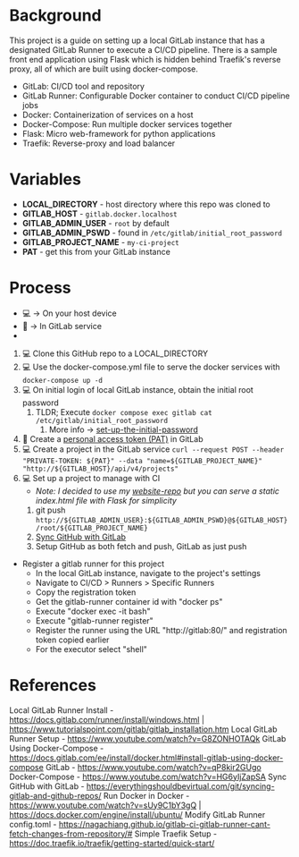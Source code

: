 # Background

This project is a guide on setting up a local GitLab instance that has a designated GitLab Runner to execute a CI/CD pipeline.
There is a sample front end application using Flask which is hidden behind Traefik's reverse proxy, all of which are built using docker-compose.

* GitLab: CI/CD tool and repository
* GitLab Runner: Configurable Docker container to conduct CI/CD pipeline jobs
* Docker: Containerization of services on a host
* Docker-Compose: Run multiple docker services together
* Flask: Micro web-framework for python applications
* Traefik: Reverse-proxy and load balancer

# Variables
* **LOCAL_DIRECTORY** - host directory where this repo was cloned to
* **GITLAB_HOST** - ```gitlab.docker.localhost```
* **GITLAB_ADMIN_USER** - ```root``` by default
* **GITLAB_ADMIN_PSWD** - found in ```/etc/gitlab/initial_root_password```
* **GITLAB_PROJECT_NAME** - ```my-ci-project```
* **PAT** - get this from your GitLab instance

# Process

* :computer: -> On your host device
* :fox_face: -> In GitLab service
* 

1. :computer: Clone this GitHub repo to a LOCAL_DIRECTORY
2. :computer: Use the docker-compose.yml file to serve the docker services with ```docker-compose up -d```
3. :computer: On initial login of local GitLab instance, obtain the initial root password
   1. TLDR; Execute ```docker compose exec gitlab cat /etc/gitlab/initial_root_password```
      1. More info -> [set-up-the-initial-password](https://docs.gitlab.com/omnibus/installation/index.html#set-up-the-initial-password)
4. :fox_face: Create a [personal access token (PAT)](https://docs.gitlab.com/ee/user/profile/personal_access_tokens.html) in GitLab
5. :computer: Create a project in the GitLab service ```curl --request POST --header "PRIVATE-TOKEN: ${PAT}" --data "name=${GITLAB_PROJECT_NAME}" "http://${GITLAB_HOST}/api/v4/projects"```
5. :computer: Set up a project to manage with CI
    * _Note: I decided to use my [website-repo](https://github.com/MichaelThamm/website) but you can serve a static index.html file with Flask for simplicity_
    1.  git push ```http://${GITLAB_ADMIN_USER}:${GITLAB_ADMIN_PSWD}@${GITLAB_HOST}/root/${GITLAB_PROJECT_NAME}```
    1. [Sync GitHub with GitLab](https://everythingshouldbevirtual.com/git/syncing-gitlab-and-github-repos/)
    4. Setup GitHub as both fetch and push, GitLab as just push

- Register a gitlab runner for this project
    - In the local GitLab instance, navigate to the project's settings
    - Navigate to CI/CD > Runners > Specific Runners
    - Copy the registration token
    - Get the gitlab-runner container id with "docker ps"
    - Execute "docker exec -it <gitlab-runner container id> bash"
    - Execute "gitlab-runner register"
    - Register the runner using the URL "http://gitlab:80/" and registration token copied earlier
    - For the executor select "shell"


# References

Local GitLab Runner Install - https://docs.gitlab.com/runner/install/windows.html | https://www.tutorialspoint.com/gitlab/gitlab_installation.htm
Local GitLab Runner Setup - https://www.youtube.com/watch?v=G8ZONHOTAQk
GitLab Using Docker-Compose - https://docs.gitlab.com/ee/install/docker.html#install-gitlab-using-docker-compose
GitLab - https://www.youtube.com/watch?v=qP8kir2GUgo
Docker-Compose - https://www.youtube.com/watch?v=HG6yIjZapSA
Sync GitHub with GitLab - https://everythingshouldbevirtual.com/git/syncing-gitlab-and-github-repos/
Run Docker in Docker - https://www.youtube.com/watch?v=sUy9C1bY3gQ | https://docs.docker.com/engine/install/ubuntu/
Modify GitLab Runner config.toml - https://nagachiang.github.io/gitlab-ci-gitlab-runner-cant-fetch-changes-from-repository/#
Simple Traefik Setup - https://doc.traefik.io/traefik/getting-started/quick-start/
